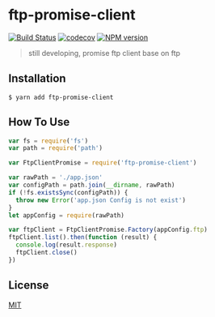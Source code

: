 # ftp-promise-client
[![Build Status](https://travis-ci.org/easy-tools/ftp-promise-client.svg?branch=master)](https://travis-ci.org/easy-tools/ftp-promise-client)
[![codecov](https://codecov.io/gh/easy-tools/ftp-promise-client/branch/master/graph/badge.svg)](https://codecov.io/gh/easy-tools/ftp-promise-client)
[![NPM version][npm-image]][npm-url]

> still developing, promise ftp client base on ftp

## Installation

`$ yarn add ftp-promise-client`

## How To Use

```javascript
var fs = require('fs')
var path = require('path')

var FtpClientPromise = require('ftp-promise-client')

var rawPath = './app.json'
var configPath = path.join(__dirname, rawPath)
if (!fs.existsSync(configPath)) {
  throw new Error('app.json Config is not exist')
}
let appConfig = require(rawPath)

var ftpClient = FtpClientPromise.Factory(appConfig.ftp)
ftpClient.list().then(function (result) {
  console.log(result.response)
  ftpClient.close()
})
```

## License

  [MIT](./LICENSE)


[npm-image]: https://img.shields.io/npm/v/ftp-promise-client.svg?style=flat-square
[npm-url]: https://npmjs.org/package/ftp-promise-client
